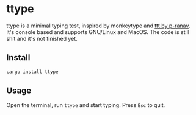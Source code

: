 # ttype

ttype is a minimal typing test, inspired by monkeytype and [ttt by p-ranav](https://github.com/p-ranav/ttt). It's console based and supports GNU/Linux and MacOS. The code is still shit and it's not finished yet.

## Install

```sh
cargo install ttype
```

## Usage

Open the terminal, run `ttype` and start typing. Press `Esc` to quit.
